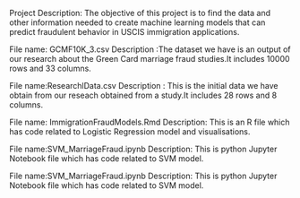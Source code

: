 
Project Description:
The objective of this project is to find the data and other information needed to create machine learning models that can predict fraudulent behavior in USCIS immigration applications. 

File name: GCMF10K_3.csv
Description :The dataset we have is an output of our research about the Green Card marriage fraud studies.It includes 10000 rows and 33 columns.

File name:ResearchlData.csv
Description : This is the initial data we have obtain from our reseach obtained from a study.It includes 28 rows and 8 columns.

File name: ImmigrationFraudModels.Rmd
Description: This is an R file which has code related to Logistic Regression model and visualisations.

File name:SVM_MarriageFraud.ipynb
Description: This is python Jupyter Notebook file which has code related to SVM model.

File name:SVM_MarriageFraud.ipynb
Description: This is python Jupyter Notebook file which has code related to SVM model.
